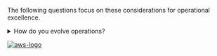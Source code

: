 The following questions focus on these considerations for operational excellence.

<details>
<summary>How do you evolve operations?</summary>
<p>
Dedicate time and resources for continuous incremental improvement to evolve the effectiveness and efficiency of your operations.
</p>
</details>

<a href="https://docs.aws.amazon.com/wellarchitected/latest/framework/oe-evolve.html">![aws-logo](https://img.shields.io/badge/Amazon_AWS-FF9900?style=for-the-badge&logo=amazonaws&logoColor=white)</a>
